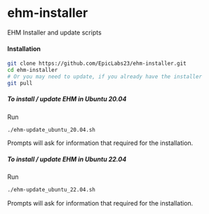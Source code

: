 # ehm-installer
EHM Installer and update scripts

#### Installation
```bash
git clone https://github.com/EpicLabs23/ehm-installer.git
cd ehm-installer
# Or you may need to update, if you already have the installer
git pull
```

##### To install / update EHM in Ubuntu 20.04
Run 
```bash
./ehm-update_ubuntu_20.04.sh
```
Prompts will ask for information that required for the installation.

##### To install / update EHM in Ubuntu 22.04
Run 
```bash
./ehm-update_ubuntu_22.04.sh
```
Prompts will ask for information that required for the installation.
